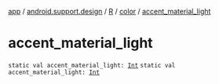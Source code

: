 [app](../../../index.md) / [android.support.design](../../index.md) / [R](../index.md) / [color](index.md) / [accent_material_light](./accent_material_light.md)

# accent_material_light

`static val accent_material_light: `[`Int`](https://kotlinlang.org/api/latest/jvm/stdlib/kotlin/-int/index.html)
`static val accent_material_light: `[`Int`](https://kotlinlang.org/api/latest/jvm/stdlib/kotlin/-int/index.html)
